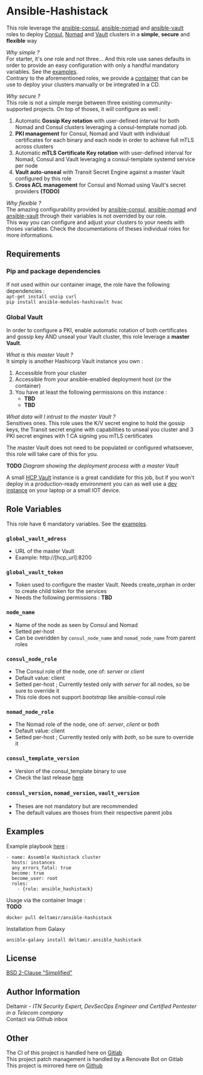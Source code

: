 Ansible-Hashistack
=========

This role leverage the [ansible-consul](https://github.com/ansible-community/ansible-consul), 
[ansible-nomad](https://github.com/ansible-community/ansible-nomad) and 
[ansible-vault](https://github.com/ansible-community/ansible-vault) roles to deploy 
[Consul](https://www.consul.io/), 
[Nomad](https://www.nomadproject.io/) and 
[Vault](https://www.vaultproject.io/) clusters in a **simple**, **secure** and **flexible** way  

*Why simple ?*  
For starter, it's one role and not three... 
And this role use sanes defaults in order to provide an easy configuration with only a handful mandatory variables. See the [examples](./examples/inventory).  
Contrary to the aforementioned roles, we provide a [container](https://hub.docker.com/r/deltamir/ansible-hashistack) that can be use to deploy your clusters manually or be integrated in a CD.


*Why secure ?*  
This role is not a simple merge between three existing community-supported projects. On top of thoses, it will configure as well :
1. Automatic **Gossip Key rotation** with user-defined interval for both Nomad and Consul clusters leveraging a consul-template nomad job.
2. **PKI management** for Consul, Nomad and Vault with individual certificates for each binary and each node in order to achieve full mTLS across clusters
3. Automatic **mTLS Certificate Key rotation** with user-defined interval for Nomad, Consul and Vault leveraging a consul-template systemd service per node
4. **Vault auto-unseal** with Transit Secret Engine against a master Vault configured by this role
5. **Cross ACL management** for Consul and Nomad using Vault's secret providers **(TODO)**

*Why flexible ?*  
The amazing configurability provided by  [ansible-consul](https://github.com/ansible-community/ansible-consul),
[ansible-nomad](https://github.com/ansible-community/ansible-nomad) and
[ansible-vault](https://github.com/ansible-community/ansible-vault) through their variables is not overrided by our role.  
This way you can configure and adjust your clusters to your needs with thoses variables. Check the documentations of theses individual roles for more informations.


Requirements
------------
### Pip and package dependencies

If not used within our container image, the role have the following dependencies :  
``
apt-get install unzip curl  
``  
``
pip install ansible-modules-hashivault hvac
``

### Global Vault

In order to configure a PKI, enable automatic rotation of both certificates and gossip key AND unseal your Vault cluster, this role leverage a **master Vault**.  

*What is this master Vault ?*  
It simply is another Hashicorp Vault instance you own :
1. Accessible from your cluster
2. Accessible from your ansible-enabled deployment host (or the container)
3. You have at least the following permissions on this instance :
   - **TBD**
   - **TBD**

*What data will I intrust to the master Vault ?*  
Sensitives ones. This role uses the K/V secret engine to hold the gossip keys, the Transit secret engine with capabilities to unseal you cluster and 3 PKI secret engines with 1 CA signing you mTLS certificates

The master Vault does not need to be populated or configured whatsoever, this role will take care of this for you.

**TODO** *Diagram showing the deployment process with a master Vault*  

A small [HCP Vault](https://portal.cloud.hashicorp.com/sign-up?product_intent=vault) instance is a great candidate for this job, but if you won't deploy in a production-ready environment you can as well use a [dev instance](https://developer.hashicorp.com/vault/docs/concepts/dev-server) on your laptop or a small IOT device. 

Role Variables
--------------

This role have 6 mandatory variables. See the [examples](./examples/inventory).  

### `global_vault_adress`
- URL of the master Vault
- Example: http://[hcp_url]:8200

### `global_vault_token`
- Token used to configure the master Vault. Needs create_orphan in order to create child token for the services
- Needs the following permissions : **TBD**

### `node_name`
- Name of the node as seen by Consul and Nomad
- Setted per-host
- Can be overidden by `consul_node_name` and `nomad_node_name` from parent roles

### `consul_node_role`
- The Consul role of the node, one of: *server* or *client*
- Default value: client
- Setted per-host ; Currently tested only with *server* for all nodes, so be sure to override it
- This role does not support *bootstrap* like ansible-consul role

### `nomad_node_role`
- The Nomad role of the node, one of: *server*, *client* or *both*
- Default value: client
- Setted per-host ; Currently tested only with *both*, so be sure to override it

### `consul_template_version`
- Version of the consul_template binary to use
- Check the last release [here](https://releases.hashicorp.com/consul-template/)

### `consul_version`, `nomad_version`, `vault_version`
- Theses are not mandatory but are recommended
- The default values are thoses from their respective parent jobs

Examples
----------------

Example playbook [here](./examples/playbook.yml) :

```
- name: Assemble Hashistack cluster
  hosts: instances
  any_errors_fatal: true
  become: true
  become_user: root
  roles:
    - {role: ansible_hashistack}
```

Usage via the container Image :  
**TODO**
```
docker pull deltamir/ansible-hashistack
```

Installation from Galaxy
```
ansible-galaxy install deltamir.ansible_hashistack
```

License
-------

[BSD 2-Clause "Simplified"](LICENSE)

Author Information
------------------
Deltamir - *ITN Security Expert, DevSecOps Engineer and Certified Pentester in a Telecom company*  
Contact via Github inbox

Other
------------------
The CI of this project is handled here on [Gitlab](https://gitlab.com/Deltamir/ansible-hashistack)  
This project patch management is handled by a Renovate Bot on Gitlab  
This project is mirrored here on [Github](https://github.com/Deltamir/ansible-hashistack/)
